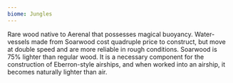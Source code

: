 ```yaml
---
biome: Jungles
---
```

Rare wood native to Aerenal that possesses magical buoyancy. Water-vessels made from Soarwood cost quadruple price to construct, but move at double speed and are more reliable in rough conditions. Soarwood is 75% lighter than regular wood. It is a necessary component for the construction of Eberron-style airships, and when worked into an airship, it becomes naturally lighter than air. 

